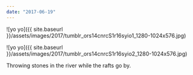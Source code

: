 ```yaml
---
date: "2017-06-19"
---
```


![yo yo]({{ site.baseurl }}/assets/images/2017/tumblr_ors14cnrcS1r16syio1_1280-1024x576.jpg)

![yo yo]({{ site.baseurl }}/assets/images/2017/tumblr_ors14cnrcS1r16syio2_1280-1024x576.jpg)

Throwing stones in the river while the rafts go by.
